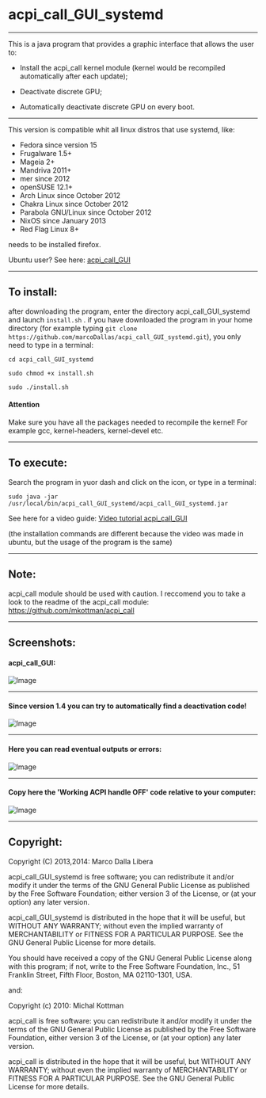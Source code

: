 acpi_call_GUI_systemd
=====
***
This is a java program that provides a graphic interface that allows the user to:

 * Install the acpi_call kernel module (kernel would be recompiled automatically after each update);
 
 * Deactivate discrete GPU;
 
 * Automatically deactivate discrete GPU on every boot.

***
This version is compatible whit all linux distros that use systemd, like:
 * Fedora since version 15
 * Frugalware 1.5+
 * Mageia 2+
 * Mandriva 2011+
 * mer since 2012
 * openSUSE 12.1+
 * Arch Linux since October 2012
 * Chakra Linux since October 2012
 * Parabola GNU/Linux since October 2012
 * NixOS since January 2013
 * Red Flag Linux 8+

needs to be installed firefox.

Ubuntu user? See here: [acpi_call_GUI](https://github.com/marcoDallas/acpi_call_GUI "acpi_call_GUI")
***

## To install:
after downloading the program, enter the directory acpi_call_GUI_systemd and launch `install.sh` . 
if you have downloaded the program in your home directory (for example typing `git clone https://github.com/marcoDallas/acpi_call_GUI_systemd.git`), you only need to type in a terminal:

```
cd acpi_call_GUI_systemd 

sudo chmod +x install.sh 

sudo ./install.sh 
```
#### Attention
Make sure you have all the packages needed to recompile the kernel! For example gcc, kernel-headers, kernel-devel etc.
***
## To execute:

Search the program in yuor dash and click on the icon, or type in a terminal: 

```
sudo java -jar /usr/local/bin/acpi_call_GUI_systemd/acpi_call_GUI_systemd.jar
```

See here for a video guide: [Video tutorial acpi_call_GUI](https://www.youtube.com/watch?v=h33bvoR14x8 "Go to youtube")

(the installation commands are different because the video was made in ubuntu, but the usage of the program is the same)
***
## Note:

acpi_call module should be used with caution. I reccomend you to take a look to the readme of the acpi_call module: https://github.com/mkottman/acpi_call
***
## Screenshots:
#### acpi_call_GUI:
![Image](https://lh5.googleusercontent.com/gbacM0WXNlvXefAVG-pzOlEfTxtFDoeXybGld4Ky2T8=w614-h314-no "acpi_call_GUI")
***
#### Since version 1.4 you can try to automatically find a deactivation code!
![Image](https://lh6.googleusercontent.com/-xudmJqs6jKA/VIGiHnrHR_I/AAAAAAAAJfA/PVUCJYQcuVE/w644-h347-no/Schermata.png "Since version 1.4 you can try to automatically find a deactivation code!")
***
#### Here you can read eventual outputs or errors:
![Image](https://lh5.googleusercontent.com/-i8Q-6UxOSuk/UY-sz6OPtMI/AAAAAAAAA_Q/uterDsLyy2Q/w636-h335-no/Schermata+del+2013-05-12.png "here you can read eventual outputs or errors")
***
#### Copy here the 'Working ACPI handle OFF' code relative to your computer:
![Image](https://lh6.googleusercontent.com/-FuXDqo1CP64/UY-s2FpM2YI/AAAAAAAAA_Y/SPhWcoDQ1Gk/w882-h504-no/Schermata+del+2013-05-08+02%253A49%253A19.png "copy here the 'Working ACPI handle OFF' code relative to your computer")
***
## Copyright:

  Copyright (C) 2013,2014: Marco Dalla Libera 
  
  acpi_call_GUI_systemd is free software; you can redistribute it and/or modify
  it under the terms of the GNU General Public License as published by
  the Free Software Foundation; either version 3 of the License, or
  (at your option) any later version.
  
  acpi_call_GUI_systemd is distributed in the hope that it will be useful,
  but WITHOUT ANY WARRANTY; without even the implied warranty of
  MERCHANTABILITY or FITNESS FOR A PARTICULAR PURPOSE.  See the
  GNU General Public License for more details.
  
  You should have received a copy of the GNU General Public License
  along with this program; if not, write to the Free Software
  Foundation, Inc., 51 Franklin Street, Fifth Floor, Boston,
  MA 02110-1301, USA.
  
  and:
  
  Copyright (c) 2010: Michal Kottman
  
  acpi_call is free software: you can redistribute it and/or modify 
  it under the terms of the GNU General Public License as published by 
  the Free Software Foundation, either version 3 of the License, or 
  (at your option) any later version.
 
  acpi_call is distributed in the hope that it will be useful, 
  but WITHOUT ANY WARRANTY; without even the implied warranty of 
  MERCHANTABILITY or FITNESS FOR A PARTICULAR PURPOSE. 
  See the GNU General Public License for more details.
